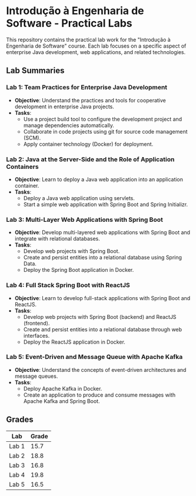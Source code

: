 # Introdução à Engenharia de Software - Practical Labs

This repository contains the practical lab work for the "Introdução à Engenharia de Software" course. Each lab focuses on a specific aspect of enterprise Java development, web applications, and related technologies.

## Lab Summaries

### Lab 1: Team Practices for Enterprise Java Development

- **Objective**: Understand the practices and tools for cooperative development in enterprise Java projects.
- **Tasks**:
  - Use a project build tool to configure the development project and manage dependencies automatically.
  - Collaborate in code projects using git for source code management (SCM).
  - Apply container technology (Docker) for deployment.

### Lab 2: Java at the Server-Side and the Role of Application Containers

- **Objective**: Learn to deploy a Java web application into an application container.
- **Tasks**:
  - Deploy a Java web application using servlets.
  - Start a simple web application with Spring Boot and Spring Initializr.

### Lab 3: Multi-Layer Web Applications with Spring Boot

- **Objective**: Develop multi-layered web applications with Spring Boot and integrate with relational databases.
- **Tasks**:
  - Develop web projects with Spring Boot.
  - Create and persist entities into a relational database using Spring Data.
  - Deploy the Spring Boot application in Docker.

### Lab 4: Full Stack Spring Boot with ReactJS

- **Objective**: Learn to develop full-stack applications with Spring Boot and ReactJS.
- **Tasks**:
  - Develop web projects with Spring Boot (backend) and ReactJS (frontend).
  - Create and persist entities into a relational database through web interfaces.
  - Deploy the ReactJS application in Docker.

### Lab 5: Event-Driven and Message Queue with Apache Kafka

- **Objective**: Understand the concepts of event-driven architectures and message queues.
- **Tasks**:
  - Deploy Apache Kafka in Docker.
  - Create an application to produce and consume messages with Apache Kafka and Spring Boot.

## Grades

| Lab   | Grade |
| ----- | ----- |
| Lab 1 | 15.7  |
| Lab 2 | 18.8  |
| Lab 3 | 16.8  |
| Lab 4 | 19.8  |
| Lab 5 | 16.5  |
